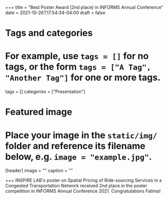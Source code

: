 +++
title = "Best Poster Award (2nd place) in INFORMS Annual Conference"
date = 2021-10-26T17:54:34-04:00
draft = false

# Tags and categories
# For example, use `tags = []` for no tags, or the form `tags = ["A Tag", "Another Tag"]` for one or more tags.
tags = []
categories = ["Presentation"]

# Featured image
# Place your image in the `static/img/` folder and reference its filename below, e.g. `image = "example.jpg"`.
[header]
image = ""
caption = ""

+++
INSPIRE LAB's poster on Spatial Pricing of Ride-sourcing Services in a Congested Transportation Network received 2nd place in the poster competition in INFORMS Annual Conference 2021. Congratulations Fatima!
